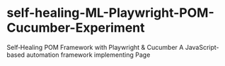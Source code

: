 # self-healing-ML-Playwright-POM-Cucumber-Experiment
Self‑Healing POM Framework with Playwright &amp; Cucumber  A JavaScript-based automation framework implementing Page
